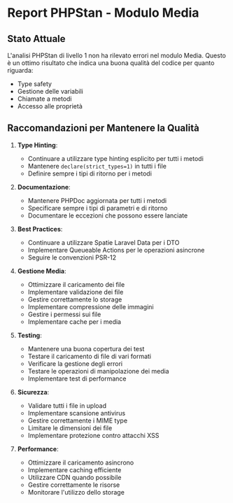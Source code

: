 # Report PHPStan - Modulo Media

## Stato Attuale

L'analisi PHPStan di livello 1 non ha rilevato errori nel modulo Media. Questo è un ottimo risultato che indica una buona qualità del codice per quanto riguarda:
- Type safety
- Gestione delle variabili
- Chiamate a metodi
- Accesso alle proprietà

## Raccomandazioni per Mantenere la Qualità

1. **Type Hinting**:
   - Continuare a utilizzare type hinting esplicito per tutti i metodi
   - Mantenere `declare(strict_types=1)` in tutti i file
   - Definire sempre i tipi di ritorno per i metodi

2. **Documentazione**:
   - Mantenere PHPDoc aggiornata per tutti i metodi
   - Specificare sempre i tipi di parametri e di ritorno
   - Documentare le eccezioni che possono essere lanciate

3. **Best Practices**:
   - Continuare a utilizzare Spatie Laravel Data per i DTO
   - Implementare Queueable Actions per le operazioni asincrone
   - Seguire le convenzioni PSR-12

4. **Gestione Media**:
   - Ottimizzare il caricamento dei file
   - Implementare validazione dei file
   - Gestire correttamente lo storage
   - Implementare compressione delle immagini
   - Gestire i permessi sui file
   - Implementare cache per i media

5. **Testing**:
   - Mantenere una buona copertura dei test
   - Testare il caricamento di file di vari formati
   - Verificare la gestione degli errori
   - Testare le operazioni di manipolazione dei media
   - Implementare test di performance

6. **Sicurezza**:
   - Validare tutti i file in upload
   - Implementare scansione antivirus
   - Gestire correttamente i MIME type
   - Limitare le dimensioni dei file
   - Implementare protezione contro attacchi XSS

7. **Performance**:
   - Ottimizzare il caricamento asincrono
   - Implementare caching efficiente
   - Utilizzare CDN quando possibile
   - Gestire correttamente le risorse
   - Monitorare l'utilizzo dello storage 